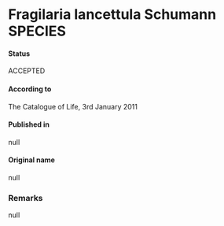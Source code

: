 Fragilaria lancettula Schumann SPECIES
=======

#### Status
ACCEPTED

#### According to
The Catalogue of Life, 3rd January 2011

#### Published in
null

#### Original name
null

### Remarks
null